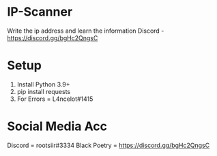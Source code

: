 # IP-Scanner
Write the ip address and learn the information
Discord - https://discord.gg/bgHc2QngsC

# Setup
1. Install Python 3.9+
2. pip install requests
3. For Errors = L4ncelot#1415

# Social Media Acc
Discord = rootsiir#3334
Black Poetry = https://discord.gg/bgHc2QngsC
